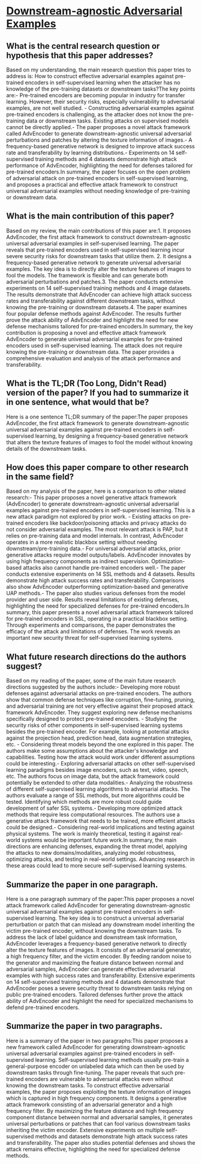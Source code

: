 # [Downstream-agnostic Adversarial Examples](https://arxiv.org/abs/2307.12280)

## What is the central research question or hypothesis that this paper addresses?

Based on my understanding, the main research question this paper tries to address is: How to construct effective adversarial examples against pre-trained encoders in self-supervised learning when the attacker has no knowledge of the pre-training datasets or downstream tasks?The key points are:- Pre-trained encoders are becoming popular in industry for transfer learning. However, their security risks, especially vulnerability to adversarial examples, are not well studied. - Constructing adversarial examples against pre-trained encoders is challenging, as the attacker does not know the pre-training data or downstream tasks. Existing attacks on supervised models cannot be directly applied.- The paper proposes a novel attack framework called AdvEncoder to generate downstream-agnostic universal adversarial perturbations and patches by altering the texture information of images.- A frequency-based generative network is designed to improve attack success rate and transferability by learning distributions.- Experiments on 14 self-supervised training methods and 4 datasets demonstrate high attack performance of AdvEncoder, highlighting the need for defenses tailored for pre-trained encoders.In summary, the paper focuses on the open problem of adversarial attack on pre-trained encoders in self-supervised learning, and proposes a practical and effective attack framework to construct universal adversarial examples without needing knowledge of pre-training or downstream data.


## What is the main contribution of this paper?

Based on my review, the main contributions of this paper are:1. It proposes AdvEncoder, the first attack framework to construct downstream-agnostic universal adversarial examples in self-supervised learning. The paper reveals that pre-trained encoders used in self-supervised learning incur severe security risks for downstream tasks that utilize them. 2. It designs a frequency-based generative network to generate universal adversarial examples. The key idea is to directly alter the texture features of images to fool the models. The framework is flexible and can generate both adversarial perturbations and patches.3. The paper conducts extensive experiments on 14 self-supervised training methods and 4 image datasets. The results demonstrate that AdvEncoder can achieve high attack success rates and transferability against different downstream tasks, without knowing the pre-training or downstream datasets.4. The paper examines four popular defense methods against AdvEncoder. The results further prove the attack ability of AdvEncoder and highlight the need for new defense mechanisms tailored for pre-trained encoders.In summary, the key contribution is proposing a novel and effective attack framework AdvEncoder to generate universal adversarial examples for pre-trained encoders used in self-supervised learning. The attack does not require knowing the pre-training or downstream data. The paper provides a comprehensive evaluation and analysis of the attack performance and transferability.


## What is the TL;DR (Too Long, Didn't Read) version of the paper? If you had to summarize it in one sentence, what would that be?

Here is a one sentence TL;DR summary of the paper:The paper proposes AdvEncoder, the first attack framework to generate downstream-agnostic universal adversarial examples against pre-trained encoders in self-supervised learning, by designing a frequency-based generative network that alters the texture features of images to fool the model without knowing details of the downstream tasks.


## How does this paper compare to other research in the same field?

Based on my analysis of the paper, here is a comparison to other related research:- This paper proposes a novel generative attack framework (AdvEncoder) to generate downstream-agnostic universal adversarial examples against pre-trained encoders in self-supervised learning. This is a new attack paradigm not explored by prior work. - Existing attacks on pre-trained encoders like backdoor/poisoning attacks and privacy attacks do not consider adversarial examples. The most relevant attack is PAP, but it relies on pre-training data and model internals. In contrast, AdvEncoder operates in a more realistic blackbox setting without needing downstream/pre-training data.- For universal adversarial attacks, prior generative attacks require model outputs/labels. AdvEncoder innovates by using high frequency components as indirect supervision. Optimization-based attacks also cannot handle pre-trained encoders well.- The paper conducts extensive experiments on 14 SSL methods and 4 datasets. Results demonstrate high attack success rates and transferability. Comparisons also show AdvEncoder outperforming optimization-based and generative UAP methods.- The paper also studies various defenses from the model provider and user side. Results reveal limitations of existing defenses, highlighting the need for specialized defenses for pre-trained encoders.In summary, this paper presents a novel adversarial attack framework tailored for pre-trained encoders in SSL, operating in a practical blackbox setting. Through experiments and comparisons, the paper demonstrates the efficacy of the attack and limitations of defenses. The work reveals an important new security threat for self-supervised learning systems.


## What future research directions do the authors suggest?

Based on my reading of the paper, some of the main future research directions suggested by the authors include:- Developing more robust defenses against adversarial attacks on pre-trained encoders. The authors show that common defense techniques like corruption, fine-tuning, pruning, and adversarial training are not very effective against their proposed attack framework AdvEncoder. They suggest exploring new defense mechanisms specifically designed to protect pre-trained encoders. - Studying the security risks of other components in self-supervised learning systems besides the pre-trained encoder. For example, looking at potential attacks against the projection head, prediction head, data augmentation strategies, etc. - Considering threat models beyond the one explored in this paper. The authors make some assumptions about the attacker's knowledge and capabilities. Testing how the attack would work under different assumptions could be interesting.- Exploring adversarial attacks on other self-supervised learning paradigms besides image encoders, such as text, video, speech, etc. The authors focus on image data, but the attack framework could potentially be extended to other data modalities.- Analyzing the robustness of different self-supervised learning algorithms to adversarial attacks. The authors evaluate a range of SSL methods, but more algorithms could be tested. Identifying which methods are more robust could guide development of safer SSL systems.- Developing more optimized attack methods that require less computational resources. The authors use a generative attack framework that needs to be trained, more efficient attacks could be designed.- Considering real-world implications and testing against physical systems. The work is mainly theoretical, testing it against real-world systems would be important future work.In summary, the main directions are enhancing defenses, expanding the threat model, applying the attacks to new domains/modalities, analyzing model robustness, optimizing attacks, and testing in real-world settings. Advancing research in these areas could lead to more secure self-supervised learning systems.


## Summarize the paper in one paragraph.

Here is a one paragraph summary of the paper:This paper proposes a novel attack framework called AdvEncoder for generating downstream-agnostic universal adversarial examples against pre-trained encoders in self-supervised learning. The key idea is to construct a universal adversarial perturbation or patch that can mislead any downstream model inheriting the victim pre-trained encoder, without knowing the downstream tasks. To address the lack of label guidance and downstream task information, AdvEncoder leverages a frequency-based generative network to directly alter the texture features of images. It consists of an adversarial generator, a high frequency filter, and the victim encoder. By feeding random noise to the generator and maximizing the feature distance between normal and adversarial samples, AdvEncoder can generate effective adversarial examples with high success rates and transferability. Extensive experiments on 14 self-supervised training methods and 4 datasets demonstrate that AdvEncoder poses a severe security threat to downstream tasks relying on public pre-trained encoders. Tailored defenses further prove the attack ability of AdvEncoder and highlight the need for specialized mechanisms to defend pre-trained encoders.


## Summarize the paper in two paragraphs.

Here is a summary of the paper in two paragraphs:This paper proposes a new framework called AdvEncoder for generating downstream-agnostic universal adversarial examples against pre-trained encoders in self-supervised learning. Self-supervised learning methods usually pre-train a general-purpose encoder on unlabeled data which can then be used by downstream tasks through fine-tuning. The paper reveals that such pre-trained encoders are vulnerable to adversarial attacks even without knowing the downstream tasks. To construct effective adversarial examples, the paper proposes exploiting the texture information of images which is captured in high frequency components. It designs a generative attack framework consisting of an adversarial generator and a high frequency filter. By maximizing the feature distance and high frequency component distance between normal and adversarial samples, it generates universal perturbations or patches that can fool various downstream tasks inheriting the victim encoder. Extensive experiments on multiple self-supervised methods and datasets demonstrate high attack success rates and transferability. The paper also studies potential defenses and shows the attack remains effective, highlighting the need for specialized defense methods.
